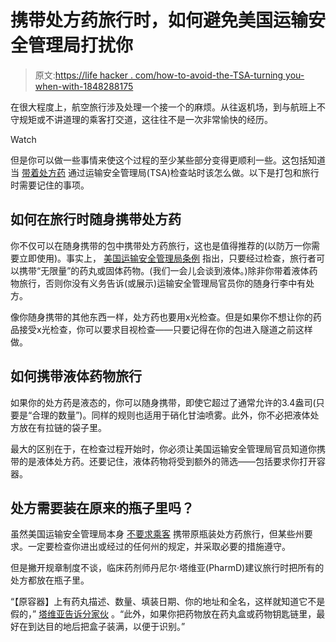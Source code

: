 # 携带处方药旅行时，如何避免美国运输安全管理局打扰你

> 原文:[https://life hacker . com/how-to-avoid-the-TSA-turning you-when-with-1848288175](https://lifehacker.com/how-to-avoid-the-tsa-bothering-you-when-traveling-with-1848288175)

在很大程度上，航空旅行涉及处理一个接一个的麻烦。从往返机场，到与航班上不守规矩或不讲道理的乘客打交道，这往往不是一次非常愉快的经历。

Watch

但是你可以做一些事情来使这个过程的至少某些部分变得更顺利一些。这包括知道当 [带着处方药](https://www.tsa.gov/travel/travel-tips/can-you-pack-your-meds-pill-case-and-more-questions-answered) 通过运输安全管理局(TSA)检查站时该怎么做。以下是打包和旅行时需要记住的事项。

## **如何在旅行时随身携带处方药**

你不仅可以在随身携带的包中携带处方药旅行，这也是值得推荐的(以防万一你需要立即使用)。事实上， [美国运输安全管理局条例](https://www.tsa.gov/travel/travel-tips/can-you-pack-your-meds-pill-case-and-more-questions-answered) 指出，只要经过检查，旅行者可以携带“无限量”的药丸或固体药物。(我们一会儿会谈到液体。)除非你带着液体药物旅行，否则你没有义务告诉(或展示)运输安全管理局官员你的随身行李中有处方。

像你随身携带的其他东西一样，处方药也要用x光检查。但是如果你不想让你的药品接受x光检查，你可以要求目视检查——只要记得在你的包进入隧道之前这样做。

## **如何携带液体药物旅行**

如果你的处方药是液态的，你可以随身携带，即使它超过了通常允许的3.4盎司(只要是“合理的数量”)。同样的规则也适用于硝化甘油喷雾。此外，你不必把液体处方放在有拉链的袋子里。

最大的区别在于，在检查过程开始时，你必须让美国运输安全管理局官员知道你携带的是液体处方药。还要记住，液体药物将受到额外的筛选——包括要求你打开容器。

## 处方需要装在原来的瓶子里吗？

虽然美国运输安全管理局本身 [不要求乘客](https://www.tsa.gov/travel/travel-tips/can-you-pack-your-meds-pill-case-and-more-questions-answered) 携带原瓶装处方药旅行，但某些州要求。一定要检查你进出或经过的任何州的规定，并采取必要的措施遵守。

但是撇开规章制度不谈，临床药剂师丹尼尔·塔维亚(PharmD)建议旅行时把所有的处方都放在瓶子里。

“【原容器】上有药丸描述、数量、填装日期、你的地址和全名，这样就知道它不是假的，” [塔维亚告诉分家伙](https://thepointsguy.com/guide/traveling-with-medication/) 。“此外，如果你把药物放在药丸盒或药物钥匙链里，最好在到达目的地后把盒子装满，以便于识别。”